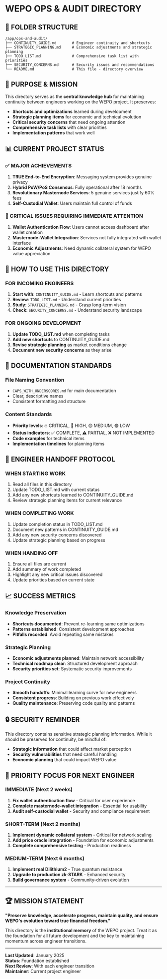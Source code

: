 # WEPO OPS & AUDIT DIRECTORY

## 📁 **FOLDER STRUCTURE**

```
/app/ops-and-audit/
├── CONTINUITY_GUIDE.md       # Engineer continuity and shortcuts
├── STRATEGIC_PLANNING.md     # Economic adjustments and strategic planning
├── TODO_LIST.md              # Comprehensive task list with priorities
├── SECURITY_CONCERNS.md      # Security issues and recommendations
└── README.md                 # This file - directory overview
```

## 🎯 **PURPOSE & MISSION**

This directory serves as the **central knowledge hub** for maintaining continuity between engineers working on the WEPO project. It preserves:

- **Shortcuts and optimizations** learned during development
- **Strategic planning items** for economic and technical evolution
- **Critical security concerns** that need ongoing attention
- **Comprehensive task lists** with clear priorities
- **Implementation patterns** that work well

## 📊 **CURRENT PROJECT STATUS**

### **✅ MAJOR ACHIEVEMENTS**
1. **TRUE End-to-End Encryption**: Messaging system provides genuine privacy
2. **Hybrid PoW/PoS Consensus**: Fully operational after 18 months
3. **Revolutionary Masternode Services**: 5 genuine services justify 60% fees
4. **Self-Custodial Wallet**: Users maintain full control of funds

### **🚨 CRITICAL ISSUES REQUIRING IMMEDIATE ATTENTION**
1. **Wallet Authentication Flow**: Users cannot access dashboard after wallet creation
2. **Masternode-Wallet Integration**: Services not fully integrated with wallet interface
3. **Economic Adjustments**: Need dynamic collateral system for WEPO value appreciation

## 🔧 **HOW TO USE THIS DIRECTORY**

### **FOR INCOMING ENGINEERS**
1. **Start with**: `CONTINUITY_GUIDE.md` - Learn shortcuts and patterns
2. **Review**: `TODO_LIST.md` - Understand current priorities
3. **Study**: `STRATEGIC_PLANNING.md` - Grasp long-term vision
4. **Check**: `SECURITY_CONCERNS.md` - Understand security landscape

### **FOR ONGOING DEVELOPMENT**
1. **Update TODO_LIST.md** when completing tasks
2. **Add new shortcuts** to CONTINUITY_GUIDE.md
3. **Revise strategic planning** as market conditions change
4. **Document new security concerns** as they arise

## 🎨 **DOCUMENTATION STANDARDS**

### **File Naming Convention**
- `CAPS_WITH_UNDERSCORES.md` for main documentation
- Clear, descriptive names
- Consistent formatting and structure

### **Content Standards**
- **Priority levels**: 🔥 CRITICAL, 🔴 HIGH, 🟡 MEDIUM, 🟢 LOW
- **Status indicators**: ✅ COMPLETE, ⚠️ PARTIAL, ❌ NOT IMPLEMENTED
- **Code examples** for technical items
- **Implementation timelines** for planning items

## 🚀 **ENGINEER HANDOFF PROTOCOL**

### **WHEN STARTING WORK**
1. Read all files in this directory
2. Update TODO_LIST.md with current status
3. Add any new shortcuts learned to CONTINUITY_GUIDE.md
4. Review strategic planning items for current relevance

### **WHEN COMPLETING WORK**
1. Update completion status in TODO_LIST.md
2. Document new patterns in CONTINUITY_GUIDE.md
3. Add any new security concerns discovered
4. Update strategic planning based on progress

### **WHEN HANDING OFF**
1. Ensure all files are current
2. Add summary of work completed
3. Highlight any new critical issues discovered
4. Update priorities based on current state

## 📈 **SUCCESS METRICS**

### **Knowledge Preservation**
- **Shortcuts documented**: Prevent re-learning same optimizations
- **Patterns established**: Consistent development approaches
- **Pitfalls recorded**: Avoid repeating same mistakes

### **Strategic Planning**
- **Economic adjustments planned**: Maintain network accessibility
- **Technical roadmap clear**: Structured development approach
- **Security priorities set**: Systematic security improvements

### **Project Continuity**
- **Smooth handoffs**: Minimal learning curve for new engineers
- **Consistent progress**: Building on previous work effectively
- **Quality maintenance**: Preserving code quality and patterns

## 🔒 **SECURITY REMINDER**

This directory contains sensitive strategic planning information. While it should be preserved for continuity, be mindful of:

- **Strategic information** that could affect market perception
- **Security vulnerabilities** that need careful handling
- **Economic planning** that could impact WEPO value

## 🎯 **PRIORITY FOCUS FOR NEXT ENGINEER**

### **IMMEDIATE (Next 2 weeks)**
1. **Fix wallet authentication flow** - Critical for user experience
2. **Complete masternode-wallet integration** - Essential for usability
3. **Audit self-custodial wallet** - Security and compliance requirement

### **SHORT-TERM (Next 2 months)**
1. **Implement dynamic collateral system** - Critical for network scaling
2. **Add price oracle integration** - Foundation for economic adjustments
3. **Complete comprehensive testing** - Production readiness

### **MEDIUM-TERM (Next 6 months)**
1. **Implement real Dilithium2** - True quantum resistance
2. **Upgrade to production zk-STARK** - Enhanced security
3. **Build governance system** - Community-driven evolution

---

## 🏆 **MISSION STATEMENT**

**"Preserve knowledge, accelerate progress, maintain quality, and ensure WEPO's evolution toward true financial freedom."**

This directory is the **institutional memory** of the WEPO project. Treat it as the foundation for all future development and the key to maintaining momentum across engineer transitions.

---

**Last Updated**: January 2025  
**Status**: Foundation established  
**Next Review**: With each engineer transition  
**Maintainer**: Current project engineer